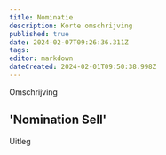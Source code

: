 ```yaml
---
title: Nominatie
description: Korte omschrijving
published: true
date: 2024-02-07T09:26:36.311Z
tags: 
editor: markdown
dateCreated: 2024-02-01T09:50:38.998Z
---
```


Omschrijving

## 'Nomination Sell'

Uitleg